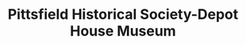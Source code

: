 ---
layout: repo
title: "Pittsfield Historical Society-Depot House Museum"
id: 3131
permalink: repos/3131/
---